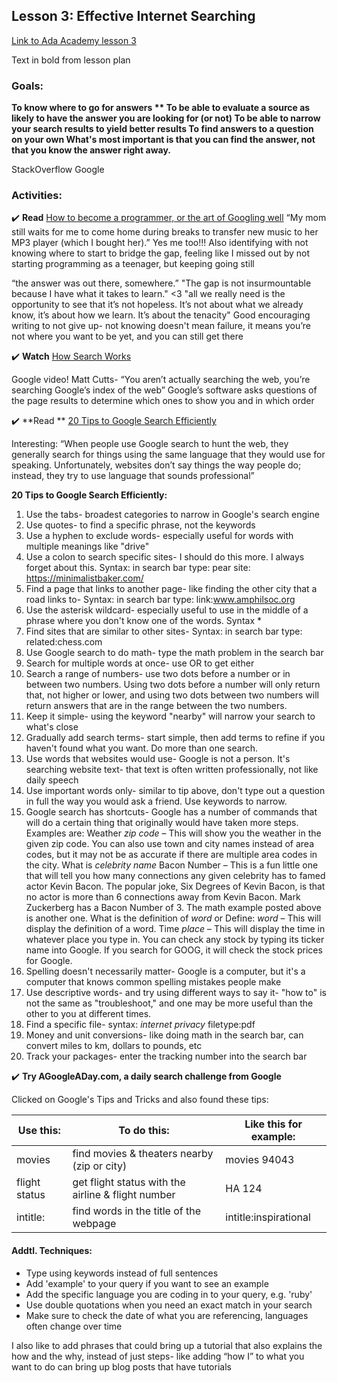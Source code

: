 ## Lesson 3: Effective Internet Searching

[Link to Ada Academy lesson 3](https://github.com/Ada-Developers-Academy/jump-start/tree/master/preparing-to-code/internet-searching)

Text in bold from lesson plan 

### Goals:
**To know where to go for answers **
To be able to evaluate a source as likely to have the answer you are looking for (or not)
To be able to narrow your search results to yield better results
To find answers to a question on your own
What's most important is that you can find the answer, not that you know the answer right away.**

StackOverflow
Google

### Activities:
:heavy_check_mark: **Read** [How to become a programmer, or the art of Googling well](https://okepi.wordpress.com/2014/08/21/how-to-become-a-programmer-or-the-art-of-googling-well/)
“My mom still waits for me to come home during breaks to transfer new music to her MP3 player (which I bought her).”
Yes me too!!! Also identifying with not knowing where to start to bridge the gap, feeling like I missed out by not starting programming as a teenager, but keeping going still

“the answer was out there, somewhere.”
"The gap is not insurmountable because I have what it takes to learn." <3
"all we really need is the opportunity to see that it’s not hopeless. It’s not about what we already know, it’s about how we learn. It’s about the tenacity"
Good encouraging writing to not give up- not knowing doesn't mean failure, it means you’re not where you want to be yet, and you can still get there

:heavy_check_mark: **Watch** [How Search Works](https://www.youtube.com/watch?v=BNHR6IQJGZs)
 
Google video! Matt Cutts- “You aren’t actually searching the web, you’re searching Google’s index of the web” Google’s software asks questions of the page results to determine which ones to show you and in which order

:heavy_check_mark: **Read ** [20 Tips to Google Search Efficiently](http://www.lifehack.org/articles/technology/20-tips-use-google-search-efficiently.html)

Interesting: “When people use Google search to hunt the web, they generally search for things using the same language that they would use for speaking. Unfortunately, websites don’t say things the way people do; instead, they try to use language that sounds professional”

**20 Tips to Google Search Efficiently:**
1. Use the tabs- broadest categories to narrow in Google's search engine
2. Use quotes- to find a specific phrase, not the keywords
3. Use a hyphen to exclude words- especially useful for words with multiple meanings like "drive"
4. Use a colon to search specific sites- I should do this more. I always forget about this. Syntax: in search bar type: pear site: https://minimalistbaker.com/  
5. Find a page that links to another page- like finding the other city that a road links to- Syntax: in search bar type: link:www.amphilsoc.org 
6. Use the asterisk wildcard- especially useful to use in the middle of a phrase where you don't know one of the words. Syntax  *  
7. Find sites that are similar to other sites- Syntax: in search bar type: related:chess.com 
8. Use Google search to do math- type the math problem in the search bar
9. Search for multiple words at once- use OR to get either
10. Search a range of numbers- use two dots before a number or in between two numbers. Using two dots before a number will only return that, not higher or lower, and using two dots between two numbers will return answers that are in the range between the two numbers.
11. Keep it simple- using the keyword "nearby" will narrow your search to what's close
12. Gradually add search terms- start simple, then add terms to refine if you haven't found what you want. Do more than one search.
13. Use words that websites would use- Google is not a person. It's searching website text- that text is often written professionally, not like daily speech
14. Use important words only- similar to tip above, don't type out a question in full the way you would ask a friend. Use keywords to narrow. 
15. Google search has shortcuts- Google has a number of commands that will do a certain thing that originally would have taken more steps. Examples are: 
Weather *zip code* – This will show you the weather in the given zip code. You can also use town and city names instead of area codes, but it may not be as accurate if there are multiple area codes in the city. 
What is *celebrity name* Bacon Number – This is a fun little one that will tell you how many connections any given celebrity has to famed actor Kevin Bacon. The popular joke, Six Degrees of Kevin Bacon, is that no actor is more than 6 connections away from Kevin Bacon. Mark Zuckerberg has a Bacon Number of 3. 
The math example posted above is another one. 
What is the definition of *word* or Define: *word* – This will display the definition of a word. 
Time *place* – This will display the time in whatever place you type in. 
You can check any stock by typing its ticker name into Google. If you search for GOOG, it will check the stock prices for Google. 
16. Spelling doesn't necessarily matter- Google is a computer, but it's a computer that knows common spelling mistakes people make
17. Use descriptive words- and try using different ways to say it- "how to" is not the same as "troubleshoot," and one may be more useful than the other to you at different times.
18. Find a specific file- syntax: *internet privacy* filetype:pdf
19. Money and unit conversions- like doing math in the search bar, can convert miles to km, dollars to pounds, etc
20. Track your packages- enter the tracking number into the search bar

:heavy_check_mark: **Try AGoogleADay.com, a daily search challenge from Google**

Clicked on Google's Tips and Tricks and also found these tips:

| Use this:                | To do this:           | Like this for example:
|--------------------|---------------------| --------------------
| movies 	  | find movies & theaters nearby (zip or city)	  | movies 94043
| flight status  | 	 get flight status with the airline & flight number	  | HA 124
| intitle:		  | find words in the title of the webpage		  | intitle:inspirational

#### Addtl. Techniques:
* Type using keywords instead of full sentences
* Add 'example' to your query if you want to see an example
* Add the specific language you are coding in to your query, e.g. 'ruby'
* Use double quotations when you need an exact match in your search
* Make sure to check the date of what you are referencing, languages often change over time

I also like to add phrases that could bring up a tutorial that also explains the how and the why, instead of just steps- like adding “how I” to what you want to do can bring up blog posts that have tutorials
